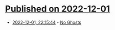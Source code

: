 # [Published on 2022-12-01](index.md)

* [2022-12-01, 22:15:44](https://news.ycombinator.com/item?id=33823712) - [No Ghosts](https://blog.sunfishcode.online/no-ghosts/)
